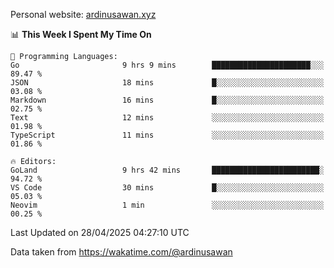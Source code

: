 Personal website: [ardinusawan.xyz](https://ardinusawan.xyz)

<!--START_SECTION:waka-->
📊 **This Week I Spent My Time On** 

```text
💬 Programming Languages: 
Go                       9 hrs 9 mins        ██████████████████████░░░   89.47 % 
JSON                     18 mins             █░░░░░░░░░░░░░░░░░░░░░░░░   03.08 % 
Markdown                 16 mins             █░░░░░░░░░░░░░░░░░░░░░░░░   02.75 % 
Text                     12 mins             ░░░░░░░░░░░░░░░░░░░░░░░░░   01.98 % 
TypeScript               11 mins             ░░░░░░░░░░░░░░░░░░░░░░░░░   01.86 % 

🔥 Editors: 
GoLand                   9 hrs 42 mins       ████████████████████████░   94.72 % 
VS Code                  30 mins             █░░░░░░░░░░░░░░░░░░░░░░░░   05.03 % 
Neovim                   1 min               ░░░░░░░░░░░░░░░░░░░░░░░░░   00.25 % 
```


 Last Updated on 28/04/2025 04:27:10 UTC
<!--END_SECTION:waka-->
Data taken from https://wakatime.com/@ardinusawan
